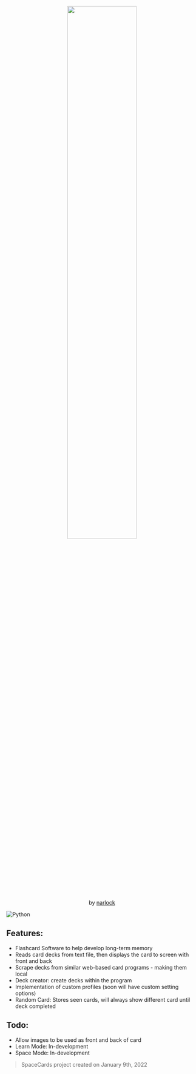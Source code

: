 <!-- Main Header -->
<p align="center">
  <img src="https://i.imgur.com/YAyoFpK.png" width="60%"/>
</p>

<p align="center">
by <a href="https://github.com/narlock">narlock</a>
</p>

![Python](https://img.shields.io/badge/python-3670A0?style=for-the-badge&logo=python&logoColor=ffdd54)

## Features:
- Flashcard Software to help develop long-term memory
- Reads card decks from text file, then displays the card to screen with front and back
- Scrape decks from similar web-based card programs - making them local
- Deck creator: create decks within the program
- Implementation of custom profiles (soon will have custom setting options)
- Random Card: Stores seen cards, will always show different card until deck completed

## Todo:
- Allow images to be used as front and back of card
- Learn Mode: In-development
- Space Mode: In-development

> SpaceCards project created on January 9th, 2022
